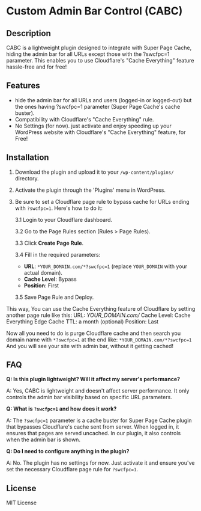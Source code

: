 # Custom Admin Bar Control (CABC)
## Description
CABC is a lightweight plugin designed to integrate with Super Page Cache, hiding the admin bar for all URLs except those with the ?swcfpc=1 parameter. This enables you to use Cloudflare's "Cache Everything" feature hassle-free and for free!

## Features
- hide the admin bar for all URLs and users (logged-in or logged-out) but the ones having ?swcfpc=1 parameter (Super Page Cache's cache buster).
- Compatibility with Cloudflare's "Cache Everything" rule.
- No Settings (for now). just activate and enjoy speeding up your WordPress website with Cloudflare's "Cache Everything" feature, for Free!

## Installation
1. Download the plugin and upload it to your `/wp-content/plugins/` directory.

2. Activate the plugin through the 'Plugins' menu in WordPress.

3. Be sure to set a Cloudflare page rule to bypass cache for URLs ending with `?swcfpc=1`. Here's how to do it:

    3.1 Login to your Cloudflare dashboard.

    3.2 Go to the Page Rules section (Rules > Page Rules).

    3.3 Click **Create Page Rule**.

    3.4 Fill in the required parameters:
    - **URL**: `*YOUR_DOMAIN.com/*?swcfpc=1` (replace `YOUR_DOMAIN` with your actual domain).
    - **Cache Level**: Bypass
    - **Position**: First
    
    3.5 Save Page Rule and Deploy.

This way, You can use the Cache Everything feature of Cloudflare by setting another page rule like this:
  URL: *YOUR_DOMAIN.com/*
  Cache Level: Cache Everything
  Edge Cache TTL: a month (optional)
  Position: Last

Now all you need to do is purge Cloudflare cache and then search you domain name with `*?swcfpc=1` at the end like: `*YOUR_DOMAIN.com/*?swcfpc=1` 
And you will see your site with admin bar, without it getting cached!

## FAQ

**Q: Is this plugin lightweight? Will it affect my server's performance?**

A: Yes, CABC is lightweight and doesn't affect server performance. It only controls the admin bar visibility based on specific URL parameters.

**Q: What is `?swcfpc=1` and how does it work?**

A: The `?swcfpc=1` parameter is a cache buster for Super Page Cache plugin that bypasses Cloudflare's cache sent from server. When logged in, it ensures that pages are served uncached. In our plugin, it also controls when the admin bar is shown.

**Q: Do I need to configure anything in the plugin?**

A: No. The plugin has no settings for now. Just activate it and ensure you've set the necessary Cloudflare page rule for `?swcfpc=1`.

## License
MIT License
